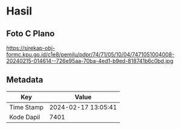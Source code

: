 # Hasil

## Foto C Plano

https://sirekap-obj-formc.kpu.go.id/c1e8/pemilu/pdpr/74/71/05/10/04/7471051004008-20240215-014614--726e95aa-70ba-4ed1-b9ed-818741b6c0bd.jpg


## Metadata

| Key        | Value               |
| ---------- | ------------------- |
| Time Stamp | 2024-02-17 13:05:41 |
| Kode Dapil | 7401                |



